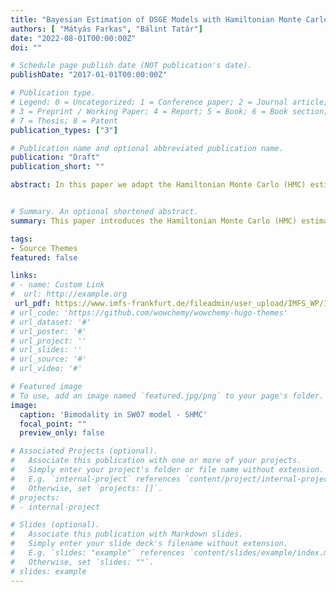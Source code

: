 ```yaml
---
title: "Bayesian Estimation of DSGE Models with Hamiltonian Monte Carlo"
authors: [ "Mátyás Farkas", "Bálint Tatár"]
date: "2022-08-01T00:00:00Z"
doi: ""   

# Schedule page publish date (NOT publication's date).
publishDate: "2017-01-01T00:00:00Z"

# Publication type.
# Legend: 0 = Uncategorized; 1 = Conference paper; 2 = Journal article;
# 3 = Preprint / Working Paper; 4 = Report; 5 = Book; 6 = Book section;
# 7 = Thesis; 8 = Patent
publication_types: ["3"]

# Publication name and optional abbreviated publication name.
publication: "Draft"
publication_short: ""

abstract: In this paper we adapt the Hamiltonian Monte Carlo (HMC) estimator to DSGE models, a method presently applied in various fields due to its superior sampling and diagnostic properties. We implement it into a state-of-the-art, freely available high-performance software package, Stan. We estimate a small scale textbook New-Keynesian model and the Smets-Wouters model using US data. Our results and sampling diagnostics confirm the parameter estimates available in existing literature. In addition, we find bimodality in the Smets Wouters model even if we estimate the model using the original tight priors. Finally, we combine the HMC framework with the Sequential Monte Carlo (SMC) algorithm to create a powerful tool which permits the estimation of DSGE models with ill-behaved posterior densities.


# Summary. An optional shortened abstract.
summary: This paper introduces the Hamiltonian Monte Carlo (HMC) estimator to DSGE models. 

tags:
- Source Themes
featured: false

links:
# - name: Custom Link
#  url: http://example.org
 url_pdf: https://www.imfs-frankfurt.de/fileadmin/user_upload/IMFS_WP/IMFS_WP_144.pdf
# url_code: 'https://github.com/wowchemy/wowchemy-hugo-themes'
# url_dataset: '#'
# url_poster: '#'
# url_project: ''
# url_slides: ''
# url_source: '#'
# url_video: '#'

# Featured image
# To use, add an image named `featured.jpg/png` to your page's folder. 
image:
  caption: 'Bimodality in SW07 model - SHMC'
  focal_point: ""
  preview_only: false

# Associated Projects (optional).
#   Associate this publication with one or more of your projects.
#   Simply enter your project's folder or file name without extension.
#   E.g. `internal-project` references `content/project/internal-project/index.md`.
#   Otherwise, set `projects: []`.
# projects:
# - internal-project

# Slides (optional).
#   Associate this publication with Markdown slides.
#   Simply enter your slide deck's filename without extension.
#   E.g. `slides: "example"` references `content/slides/example/index.md`.
#   Otherwise, set `slides: ""`.
# slides: example
---
```



